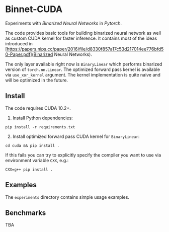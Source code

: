 # Binnet-CUDA
Experiments with _Binarized Neural Networks_ in _Pytorch_.

The code provides basic tools for building binarized neural network as well
as custom CUDA kernel for faster inference. It contains most of the
ideas introduced in
[https://papers.nips.cc/paper/2016/file/d8330f857a17c53d217014ee776bfd50-Paper.pdf](Binarized Neural Networks).

The only layer available right now is `BinaryLinear` which performs
binarized version of `torch.nn.Linear`. The optimized forward pass kernel
is available via `use_xor_kernel` argument.
The kernel implementation is quite naive and will be optimized in the future.


## Install
The code requires CUDA 10.2+.

1. Install Python dependencies:
```shell
pip install -r requirements.txt
```
2. Install optimized forward pass CUDA kernel for `BinaryLinear`:
```
cd cuda && pip install .
```
If this fails you can try to explicitly specify the compiler you want to use via environment
variable `CXX`, e.g.:
```shell
CXX=g++ pip install .
```

## Examples
The `experiments` directory contains simple usage examples.

## Benchmarks
TBA




